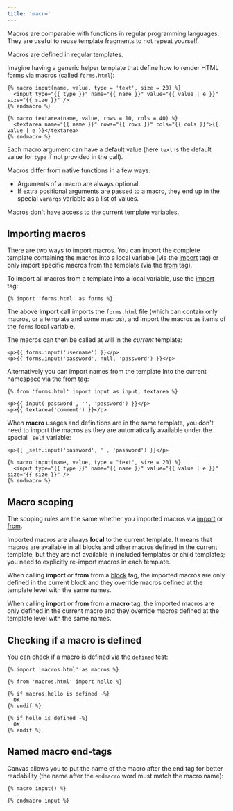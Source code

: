 ```yaml
---
title: 'macro'
---
```


Macros are comparable with functions in regular programming languages. They are useful to reuse template fragments to not repeat yourself.

Macros are defined in regular templates.

Imagine having a generic helper template that define how to render HTML forms via macros (called `forms.html`):

```canvas {% process=false %}
{% macro input(name, value, type = 'text', size = 20) %}
  <input type="{{ type }}" name="{{ name }}" value="{{ value | e }}" size="{{ size }}" />
{% endmacro %}

{% macro textarea(name, value, rows = 10, cols = 40) %}
  <textarea name="{{ name }}" rows="{{ rows }}" cols="{{ cols }}">{{ value | e }}</textarea>
{% endmacro %}
```

Each macro argument can have a default value (here `text` is the default value for `type` if not provided in the call).

Macros differ from native functions in a few ways:

- Arguments of a macro are always optional.
- If extra positional arguments are passed to a macro, they end up in the special `varargs` variable as a list of values.

Macros don't have access to the current template variables.

## Importing macros

There are two ways to import macros. You can import the complete template containing the macros into a local variable (via the [import](/docs/canvas/tags/import) tag) or only import specific macros from the template (via the [from](/docs/canvas/tags/from) tag).

To import all macros from a template into a local variable, use the [import](/docs/canvas/tags/import) tag:

```canvas {% process=false %}
{% import 'forms.html' as forms %}
```

The above **import** call imports the `forms.html` file (which can contain only macros, or a template and some macros), and import the macros as items of the `forms` local variable.

The macros can then be called at will in the *current* template:

```canvas {% process=false %}
<p>{{ forms.input('username') }}</p>
<p>{{ forms.input('password', null, 'password') }}</p>
```

Alternatively you can import names from the template into the current namespace via the [from](/docs/canvas/tags/from) tag:

```canvas {% process=false %}
{% from 'forms.html' import input as input, textarea %}

<p>{{ input('password', '', 'password') }}</p>
<p>{{ textarea('comment') }}</p>
```

When **macro** usages and definitions are in the same template, you don't need to import the macros as they are automatically available under the special `_self` variable:

```canvas {% process=false %}
<p>{{ _self.input('password', '', 'password') }}</p>

{% macro input(name, value, type = "text", size = 20) %}
  <input type="{{ type }}" name="{{ name }}" value="{{ value | e }}" size="{{ size }}" />
{% endmacro %}
```

## Macro scoping

The scoping rules are the same whether you imported macros via [import](/docs/canvas/tags/import) or [from](/docs/canvas/tags/from).

Imported macros are always **local** to the current template. It means that macros are available in all blocks and other macros defined in the current template, but they are not available in included templates or child templates; you need to explicitly re-import macros in each template.

When calling **import** or **from** from a [block](/docs/canvas/tags/block) tag, the imported macros are only defined in the current block and they override macros defined at the template level with the same names.

When calling **import** or **from** from a **macro** tag, the imported macros are only defined in the current macro and they override macros defined at the template level with the same names.

## Checking if a macro is defined

You can check if a macro is defined via the `defined` test:

```canvas {% process=false %}
{% import 'macros.html' as macros %}

{% from 'macros.html' import hello %}

{% if macros.hello is defined -%}
  OK
{% endif %}

{% if hello is defined -%}
  OK
{% endif %}
```

## Named macro end-tags

Canvas allows you to put the name of the macro after the end tag for better readability (the name after the `endmacro` word must match the macro name):

```canvas {% process=false %}
{% macro input() %}
  ...
{% endmacro input %}
```

